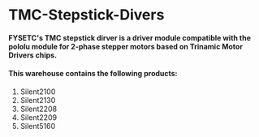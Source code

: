 # TMC-Stepstick-Divers
#### FYSETC's TMC stepstick dirver is a driver module compatible with the pololu module for 2-phase stepper motors based on Trinamic Motor Drivers chips.
#### This warehouse contains the following products:

1. Silent2100
2. Silent2130
3. Silent2208
4. Silent2209
5. Silent5160
